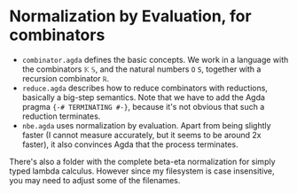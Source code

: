 # Normalization by Evaluation, for combinators

- `combinator.agda` defines the basic concepts. We work in a language
with the combinators `𝕂` `𝕊`, and the natural numbers `O` `S`, together
with a recursion combinator `ℝ`.
- `reduce.agda` describes how to reduce combinators with reductions,
basically a big-step semantics. Note that we have to add the Agda pragma
`{-# TERMINATING #-}`, because it's not obvious that such a reduction
terminates.
- `nbe.agda` uses normalization by evaluation. Apart from being slightly faster
(I cannot measure accurately, but it seems to be around 2x faster), it also
convinces Agda that the process terminates.

There's also a folder with the complete beta-eta normalization for simply
typed lambda calculus. However since my filesystem is case insensitive, you
may need to adjust some of the filenames.
